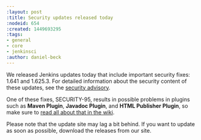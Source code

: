 ```yaml
---
:layout: post
:title: Security updates released today
:nodeid: 654
:created: 1449693295
:tags:
- general
- core
- jenkinsci
:author: daniel-beck
---
```

We released Jenkins updates today that include important security fixes: 1.641 and 1.625.3. For detailed information about the security content of these updates, see the [security advisory](https://wiki.jenkins.io/display/SECURITY/Jenkins+Security+Advisory+2015-12-09).

One of these fixes, SECURITY-95, results in possible problems in plugins such as **Maven Plugin**, **Javadoc Plugin**, and **HTML Publisher Plugin**, so make sure to [read all about that in the wiki](https://wiki.jenkins.io/display/JENKINS/Configuring+Content+Security+Policy).

Please note that the update site may lag a bit behind. If you want to update as soon as possible, download the releases from our site.
